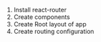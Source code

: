1. Install react-router
2. Create components
3. Create Root layout of app
4. Create routing configuration
